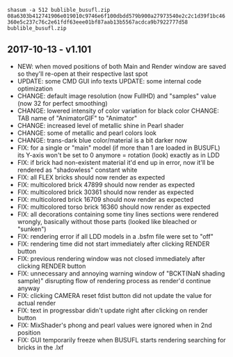 `shasum -a 512 bublible_busufl.zip 
08a6303b412741906e019010c9746e6f100dbdd579b900a27973540e2c2c1d39f1bc46360e5c237c76c2e61fdf63eee01bf87aab13b5567acdca9b7922777d58  bublible_busufl.zip`


## 2017-10-13 - v1.101 

* NEW: when moved positions of both Main and Render window are saved so they'll re-open at their respective last spot 
* UPDATE: some CMD GUI info texts UPDATE: some internal code optimization 
* CHANGE: default image resolution (now FullHD) and "samples" value (now 32 for perfect smoothing) 
* CHANGE: lowered intensity of color variation for black color CHANGE: TAB name of "AnimatorGIF" to "Animator" 
* CHANGE: increased level of metallic shine in Pearl shader 
* CHANGE: some of metallic and pearl colors look 
* CHANGE: trans-dark blue color/material is a bit darker now 
* FIX: for a single or "main" model (if more than 1 are loaded in BUSUFL) its Y-axis won't be set to 0 anymore = rotation (look) exactly as in LDD 
* FIX: if brick had non-existent material it'd end up in error, now it'll be rendered as "shadowless" constant white 
* FIX: all FLEX bricks should now render as expected 
* FIX: multicolored brick 47899 should now render as expected 
* FIX: multicolored brick 30361 should now render as expected 
* FIX: multicolored brick 16709 should now render as expected 
* FIX: multicolored torso brick 16360 should now render as expected 
* FIX: all decorations containing some tiny lines sections were rendered wrongly, basically without those parts (looked like bleached or "sunken") 
* FIX: rendering error if all LDD models in a .bsfm file were set to "off" 
* FIX: rendering time did not start immediately after clicking RENDER button 
* FIX: previous rendering window was not closed immediately after clicking RENDER button 
* FIX: unnecessary and annoying warning window of "BCKT(NaN shading sample)" disrupting flow of rendering process as render'd continue anyway 
* FIX: clicking CAMERA reset fdist button did not update the value for actual render 
* FIX: text in progressbar didn't update right after clicking on render button 
* FIX: MixShader's phong and pearl values were ignored when in 2nd position 
* FIX: GUI temporarily freeze when BUSUFL starts rendering searching for bricks in the .lxf 
